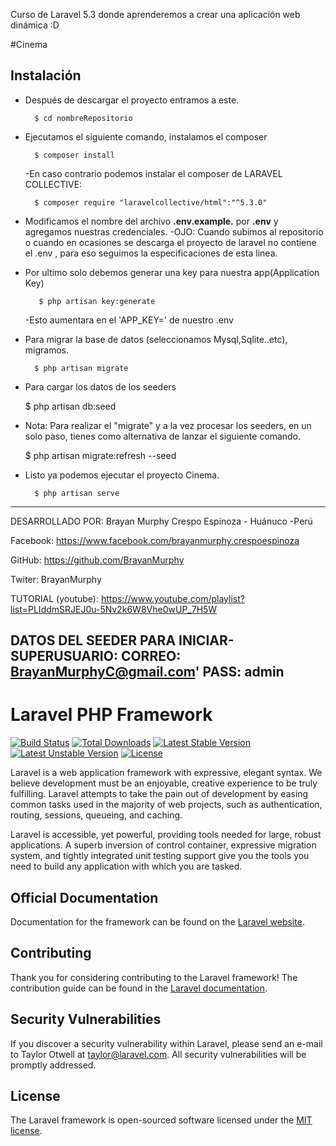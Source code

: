 Curso de Laravel 5.3 donde aprenderemos a crear una aplicación web dinámica :D

#Cinema

## Instalación

+ Después de descargar el proyecto entramos a este.

        $ cd nombreRepositorio

+ Ejecutamos el siguiente comando, instalamos el composer

        $ composer install

    -En caso contrario podemos instalar el composer de LARAVEL COLLECTIVE:

        $ composer require "laravelcollective/html":"^5.3.0"

+ Modificamos el nombre del archivo __.env.example.__ por __.env__ y agregamos nuestras credenciales.
    -OJO: Cuando subimos al repositorio o cuando en ocasiones se descarga el proyecto de laravel no contiene el .env , para eso
          seguimos la especificaciones de esta linea.

+ Por ultimo solo debemos generar una key para nuestra app(Application Key)

         $ php artisan key:generate

   -Esto aumentara en el 'APP_KEY=' de nuestro .env

+ Para migrar la base de datos (seleccionamos Mysql,Sqlite..etc), migramos.

        $ php artisan migrate

+ Para cargar los datos de los seeders

  $ php artisan db:seed

+ Nota: Para realizar el "migrate" y a la vez procesar los seeders, en un solo paso, tienes como alternativa de lanzar el siguiente comando.

  $ php artisan migrate:refresh --seed

+ Listo ya podemos ejecutar el proyecto Cinema.

        $ php artisan serve

---------------------------------------------------------------------------
DESARROLLADO POR:
Brayan Murphy Crespo Espinoza - Huánuco -Perú

Facebook:
https://www.facebook.com/brayanmurphy.crespoespinoza

GitHub:
https://github.com/BrayanMurphy

Twiter:
BrayanMurphy

 TUTORIAL (youtube):
 https://www.youtube.com/playlist?list=PLIddmSRJEJ0u-5Nv2k6W8Vhe0wUP_7H5W

 DATOS DEL SEEDER PARA INICIAR-SUPERUSUARIO:
 CORREO: BrayanMurphyC@gmail.com'
 PASS:   admin
---------------------------------------------------------------------------
# Laravel PHP Framework

[![Build Status](https://travis-ci.org/laravel/framework.svg)](https://travis-ci.org/laravel/framework)
[![Total Downloads](https://poser.pugx.org/laravel/framework/d/total.svg)](https://packagist.org/packages/laravel/framework)
[![Latest Stable Version](https://poser.pugx.org/laravel/framework/v/stable.svg)](https://packagist.org/packages/laravel/framework)
[![Latest Unstable Version](https://poser.pugx.org/laravel/framework/v/unstable.svg)](https://packagist.org/packages/laravel/framework)
[![License](https://poser.pugx.org/laravel/framework/license.svg)](https://packagist.org/packages/laravel/framework)

Laravel is a web application framework with expressive, elegant syntax. We believe development must be an enjoyable, creative experience to be truly fulfilling. Laravel attempts to take the pain out of development by easing common tasks used in the majority of web projects, such as authentication, routing, sessions, queueing, and caching.

Laravel is accessible, yet powerful, providing tools needed for large, robust applications. A superb inversion of control container, expressive migration system, and tightly integrated unit testing support give you the tools you need to build any application with which you are tasked.

## Official Documentation

Documentation for the framework can be found on the [Laravel website](http://laravel.com/docs).

## Contributing

Thank you for considering contributing to the Laravel framework! The contribution guide can be found in the [Laravel documentation](http://laravel.com/docs/contributions).

## Security Vulnerabilities

If you discover a security vulnerability within Laravel, please send an e-mail to Taylor Otwell at taylor@laravel.com. All security vulnerabilities will be promptly addressed.

## License

The Laravel framework is open-sourced software licensed under the [MIT license](http://opensource.org/licenses/MIT).
